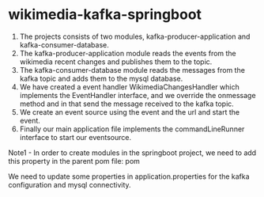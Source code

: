 # wikimedia-kafka-springboot

1. The projects consists of two modules, kafka-producer-application and kafka-consumer-database. 
2.  The kafka-producer-application module reads the events from the wikimedia recent changes and publishes them to the topic.
3.  The kafka-consumer-database module reads the messages from the kafka topic and adds them to the mysql database.
4. We have created a event handler WikimediaChangesHandler which implements the EventHandler interface, and we
    override the onmessage method and in that send the message received to the kafka topic.
5. We create an event source using the event and the url and start the event.
6. Finally our main application file implements the commandLineRunner interface to start our eventsource.

 Note1 - In order to create modules in the springboot project, we need to add this property in the parent pom file: <packaging>pom</packaging>
 
 We need to update some properties in application.properties for the kafka configuration and mysql connectivity.
